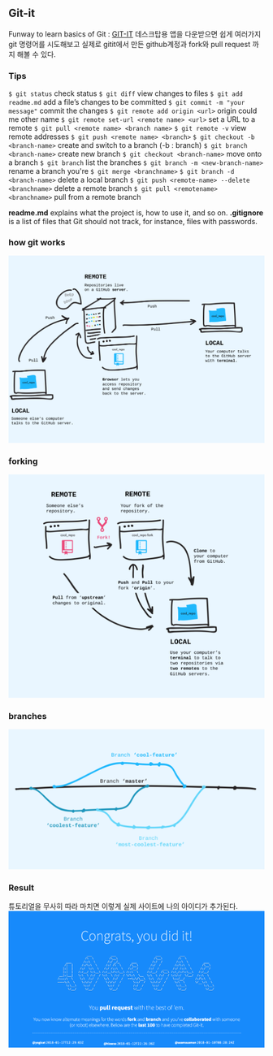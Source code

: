 ## Git-it

Funway to learn basics of Git : [GIT-IT](https://github.com/jlord/git-it-electron) 데스크탑용 앱을 다운받으면 쉽게 여러가지 git 명령어를 시도해보고 실제로 gitit에서 만든 github계정과 fork와 pull request 까지 해볼 수 있다.

### Tips

`$ git status`   check status
`$ git diff`   view changes to files
`$ git add readme.md`	add a file’s changes to be committed
`$ git commit -m "your message"` commit the changes
`$ git remote add origin <url>`   origin could me other name
`$ git remote set-url <remote name> <url>` 	set a URL to a remote
`$ git pull <remote name> <branch name>`
`$ git remote -v`	view remote addresses
`$ git push <remote name> <branch>`
`$ git checkout -b <branch-name>` create and switch to a branch (-b : branch)
`$ git branch <branch-name>` create new branch
`$ git checkout <branch-name>` move onto a branch
`$ git branch` list the branches
`$ git branch -m <new-branch-name>` rename a branch you're
`$ git merge <branchname>`
`$ git branch -d <branch-name>` delete a local branch
`$ git push <remote-name> --delete <branchname>` delete a remote branch
`$ git pull <remotename> <branchname>` pull from a remote branch

**readme.md** explains what the project is, how to use it, and so on.
**.gitignore** is a list of files that Git should not track, for instance, files with passwords.

### how git works
![how git works-screenshot](img/gitit01.png "gitit screenshot")

### forking
![how fork works-screenshot](img/gitit02.png "gitit screenshot")

### branches
![how branches work-screenshot](img/gitit03.png "gitit screenshot")


### Result
튜토리얼을 무사히 따라 마치면 이렇게 실제 사이트에 나의 아이디가 추가된다.
![gitit-result-screenshot](img/gitit04.png "gitit screenshot")

